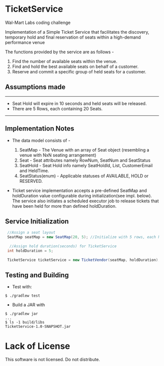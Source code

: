 # TicketService
Wal-Mart Labs coding challenge

Implementation of a Simple Ticket Service that facilitates the discovery, temporary hold and final reservation of seats within a high-demand performance venue

The functions provided by the service are as follows - 

1. Find the number of available seats within the venue.
2. Find and hold the best available seats on behalf of a customer.
3. Reserve and commit a specific group of held seats for a customer.

## Assumptions made 
---
* Seat Hold will expire in 10 seconds and held seats will be released.
* There are 5 Rows, each containing 20 Seats. 
---

## Implementation Notes

* The data model consists of - 
  1. SeatMap - The Venue with an array of Seat object (resembling a venue with NxN seating arrangement)
  2. Seat - Seat attributes namely RowNum, SeatNum and SeatStatus 
  3. SeatHold - Seat Hold info namely SeatHoldId, List<Seat>, CustomerEmail and HeldTime. 
  4. SeatStatus(enum) - Applicable statuses of AVAILABLE, HOLD or RESERVED.
  
* Ticket service implementation accepts a pre-defined SeatMap and holdDuration value configurable during initialization(see impl. below). The service also initiates a scheduled executor job to release tickets that have been held for more than defined holdDuration. 
    
## Service Initialization    

```java
 //Assign a seat layout
 SeatMap seatMap = new SeatMap(20, 5); //Initialize with 5 rows, each having 20 seats
  
  //Assign hold duration(seconds) for TicketService
 int holdDuration = 5;
 
 TicketService ticketService = new TicketVendor(seatMap, holdDuration);
```

## Testing and Building

* Test with:
``` shellsession
$ ./gradlew test
```

* Build a JAR with
``` shellsession
$ ./gradlew jar
...
$ ls -1 build/libs
TicketService-1.0-SNAPSHOT.jar
```

Lack of License
==
This software is not licensed. Do not distribute.
